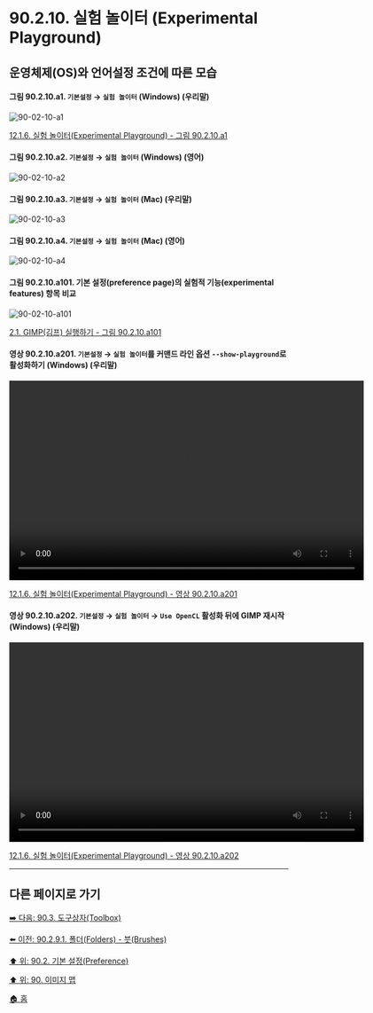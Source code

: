 # 90.2.10. 실험 놀이터 (Experimental Playground)
## 운영체제(OS)와 언어설정 조건에 따른 모습

<a id="90-02-10-a1"></a>

#### 그림 90.2.10.a1. `기본설정` → `실험 놀이터` (Windows) (우리말)
![90-02-10-a1](https://github.com/wonder13662/gimp/assets/15767104/34e54e1c-1420-4fc2-a64e-2065a0bbe015)

[12.1.6. 실험 놀이터(Experimental Playground) - 그림 90.2.10.a1](./12-01-06-experimental-playground.md#90-02-10-a1)

<a id="90-02-10-a2"></a>

#### 그림 90.2.10.a2. `기본설정` → `실험 놀이터` (Windows) (영어)
![90-02-10-a2](https://github.com/wonder13662/gimp/assets/15767104/5fb4af6b-3eb0-4343-8dde-6a9bbac47f4d)

#### 그림 90.2.10.a3. `기본설정` → `실험 놀이터` (Mac) (우리말)
![90-02-10-a3](https://github.com/wonder13662/gimp/assets/15767104/6b4e0c18-1aef-4795-aca3-15025fe245b0)

#### 그림 90.2.10.a4. `기본설정` → `실험 놀이터` (Mac) (영어)
![90-02-10-a4](https://github.com/wonder13662/gimp/assets/15767104/cfea7340-0b0a-4f61-8fa4-5cc5da17b979)

<a id="90-02-10-a101"></a>

#### 그림 90.2.10.a101. 기본 설정(preference page)의 실험적 기능(experimental features) 항목 비교
![90-02-10-a101](https://github.com/wonder13662/gimp/assets/15767104/0c9bd441-4cb1-4aac-80d9-3b387ab124cc)

[2.1. GIMP(김프) 실행하기 - 그림 90.2.10.a101](./02-01-00-running-gimp.md#90-02-10-a101)

<a id="90-02-10-a201"></a>

#### 영상 90.2.10.a201. `기본설정` → `실험 놀이터`를 커맨드 라인 옵션 `--show-playground`로 활성화하기 (Windows) (우리말)
<video controls="controls" width="640" height="360" src="https://github.com/wonder13662/gimp/assets/15767104/78a06a05-e499-4d0f-8efe-497f37d1b6c1"></video>

[12.1.6. 실험 놀이터(Experimental Playground) - 영상 90.2.10.a201](./12-01-06-experimental-playground.md#90-02-10-a201)

<a id="90-02-10-a202"></a>

#### 영상 90.2.10.a202. `기본설정` → `실험 놀이터` → `Use OpenCL` 활성화 뒤에 GIMP 재시작 (Windows) (우리말)
<video controls="controls" width="640" height="360" src="https://github.com/wonder13662/gimp/assets/15767104/89c883cb-2cce-4de7-8457-869c3ad92318"></video>

[12.1.6. 실험 놀이터(Experimental Playground) - 영상 90.2.10.a202](./12-01-06-experimental-playground.md#90-02-10-a202)

***

## 다른 페이지로 가기

[➡️ 다음: 90.3. 도구상자(Toolbox)](./90-03-00-toolbox.md)

[⬅️ 이전: 90.2.9.1. 폴더(Folders) - 붓(Brushes)](./90-02-09-01-brushes.md)

[⬆️ 위: 90.2. 기본 설정(Preference)](./90-02-00-preference.md)

[⬆️ 위: 90. 이미지 맵](./90-00-image-map.md)

[🏠 홈](./00-home.md)
